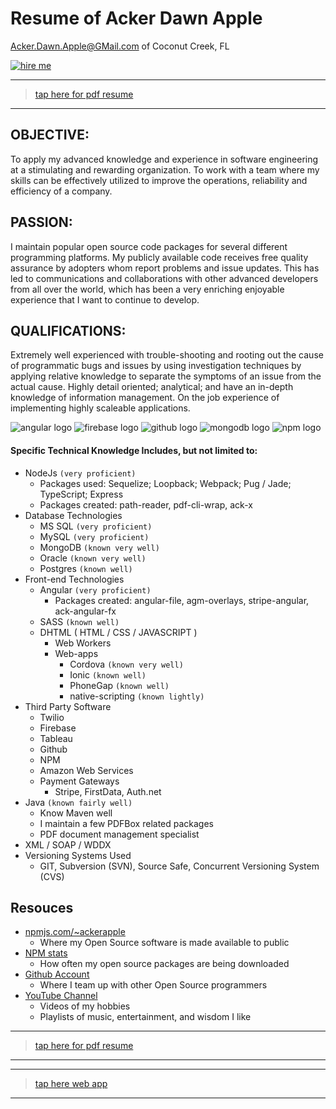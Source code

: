 # Resume of Acker Dawn Apple
Acker.Dawn.Apple@GMail.com of Coconut Creek, FL

[![hire me](https://ackerapple.github.io/resume/assets/images/hire-me-badge.svg)](https://ackerapple.github.io/resume/)

--------

> [tap here for pdf resume](https://ackerapple.github.io/resume/assets/Acker%20Apple%20Resume.pdf)

--------

## OBJECTIVE:
To apply my advanced knowledge and experience in software engineering at a stimulating and rewarding organization. To work with a team where my skills can be effectively utilized to improve the operations, reliability and efficiency of a company.

## PASSION:
I maintain popular open source code packages for several different programming platforms. My publicly available code receives free quality assurance by adopters whom report problems and issue updates. This has led to communications and collaborations with other advanced developers from all over the world, which has been a very enriching enjoyable experience that I want to continue to develop.

## QUALIFICATIONS:
Extremely well experienced with trouble-shooting and rooting out the cause of programmatic bugs and issues by using investigation techniques by applying relative knowledge to separate the symptoms of an issue from the actual cause. Highly detail oriented; analytical; and have an in-depth knowledge of information management. On the job experience of implementing highly scaleable applications.

![angular logo](https://ackerapple.github.io/resume/assets/images/logos/favicon-32x32.png "angular logo")
![firebase logo](https://ackerapple.github.io/resume/assets/images/logos/firebase-32x32.png "firebase logo")
![github logo](https://ackerapple.github.io/resume/assets/images/logos/github-32x32.ico "github logo")
![mongodb logo](https://ackerapple.github.io/resume/assets/images/logos/mongodb-32x32.ico "mongodo logo")
![npm logo](https://ackerapple.github.io/resume/assets/images/logos/npm-32x32.png "npm logo")


#### Specific Technical Knowledge Includes, but not limited to:

- NodeJs `(very proficient)`
  - Packages used: Sequelize; Loopback; Webpack; Pug / Jade; TypeScript; Express
  - Packages created: path-reader, pdf-cli-wrap, ack-x
- Database Technologies
  - MS SQL `(very proficient)`
  - MySQL `(very proficient)`
  - MongoDB `(known very well)`
  - Oracle `(known very well)`
  - Postgres `(known well)`
- Front-end Technologies
  - Angular `(very proficient)`
    - Packages created: angular-file, agm-overlays, stripe-angular, ack-angular-fx
  - SASS `(known well)`
  - DHTML ( HTML / CSS / JAVASCRIPT )
    - Web Workers
    - Web-apps
      - Cordova `(known very well)`
      - Ionic `(known well)`
      - PhoneGap `(known well)`
      - native-scripting `(known lightly)`
- Third Party Software
  - Twilio
  - Firebase
  - Tableau
  - Github
  - NPM
  - Amazon Web Services
  - Payment Gateways
    - Stripe, FirstData, Auth.net
- Java `(known fairly well)`
  - Know Maven well
  - I maintain a few PDFBox related packages
  - PDF document management specialist
- XML / SOAP / WDDX
- Versioning Systems Used
  - GIT, Subversion (SVN), Source Safe, Concurrent Versioning System (CVS)

## Resouces
- [npmjs.com/~ackerapple](https://www.npmjs.com/~ackerapple)
  - Where my Open Source software is made available to public
- [NPM stats](https://npm-stat.com/charts.html?author=ackerapple)
  - How often my open source packages are being downloaded
- [Github Account](https://github.com/AckerApple)
  - Where I team up with other Open Source programmers
- [YouTube Channel](https://www.youtube.com/channel/UCRCKyvCAnSjVSJoRfdySfjg)
  - Videos of my hobbies
  - Playlists of music, entertainment, and wisdom I like


--------

> [tap here for pdf resume](https://ackerapple.github.io/resume/assets/Acker%20Apple%20Resume.pdf)

--------

--------

> [tap here web app](https://ackerapple.github.io/resume/)

--------
